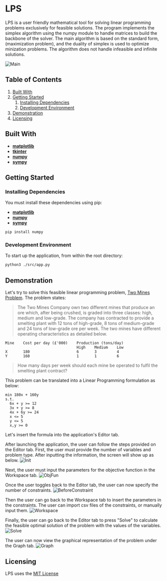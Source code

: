 # LPS

LPS is a user friendly mathematical tool for solving linear programming problems exclusively for feasible solutions. The program implements the simplex algorithm using the numpy module to handle matrices to build the backbone of the solver. The main algorithm is based on the standard form, (maximization problem), and the duality of simplex is used to optimize minization problems. The algorithm does not handle infeasible and infinite solutions.

![Main](./readmeImgs/graph.png)

## Table of Contents

1. [Built With](#built-with)
1. [Getting Started](#getting-started)
   1. [Installing Dependencies](#installing-dependencies)
   1. [Development Environment](#development-environment)
1. [Demonstration](#demonstration)
1. [Licensing](#licensing)

## Built With

- [**matplotlib**](https://matplotlib.org/faq/installing_faq.html)
- [**tkinter**](http://www.tkdocs.com/tutorial/install.html)
- [**numpy**](https://scipy.org/install.html)
- [**sympy**](https://scipy.org/install.html)

## Getting Started

### Installing Dependencies

You must install these dependencies using pip:

- [**matplotlib**](https://matplotlib.org/faq/installing_faq.html)
- [**numpy**](https://scipy.org/install.html)
- [**sympy**](https://scipy.org/install.html)

```sh
pip install numpy
```

### Development Environment

To start up the application, from within the root directory:

```sh
python3 ./src/app.py
```

## Demonstration

Let's try to solve this feasible linear programming problem, [Two Mines Problem](http://people.brunel.ac.uk/~mastjjb/jeb/or/basicor.html#twomines). The problem states:

> The Two Mines Company own two different mines that produce an ore which, after being crushed, is graded into three classes: high, medium and low-grade. The company has contracted to provide a smelting plant with 12 tons of high-grade, 8 tons of medium-grade and 24 tons of low-grade ore per week. The two mines have different operating characteristics as detailed below.

```
Mine    Cost per day (£'000)    Production (tons/day)
                                High    Medium    Low
X       180                     6       3         4
Y       160                     1       1         6
```

> How many days per week should each mine be operated to fulfil the smelting plant contract?

This problem can be translated into a Linear Programming formulation as below:

```
min 180x + 160y
s.t.
  6x + y >= 12
  3x + y >= 8
  4x + 6y >= 24
  x <= 5
  y <= 5
  x,y >= 0
```

Let's insert the formula into the application's Editor tab.

After launching the application, the user can follow the steps provided on the Editor tab. First, the user must provide the number of variables and problem type. After inputting the information, the screen will show up as below.
![Init](./readmeImgs/init.png)

Next, the user must input the parameters for the objective function in the Workspace tab.
![ObjFun](./readmeImgs/objfun.png)

Once the user toggles back to the Editor tab, the user can now specify the number of constraints.
![BeforeConstraint](./readmeImgs/beforeConstraint.png)

Then the user can go back to the Workspace tab to insert the parameters in the constraints. The user can import csv files of the constraints, or manually input them.
![Workspace](./readmeImgs/workspace.png)

Finally, the user can go back to the Editor tab to press "Solve" to calculate the feasible optimal solution of the problem with the values of the variables.
![Solve](./readmeImgs/solve.png)

The user can now view the graphical representation of the problem under the Graph tab.
![Graph](./readmeImgs/graph.png)

## Licensing

LPS uses the [MIT License](LICENSE.md)
